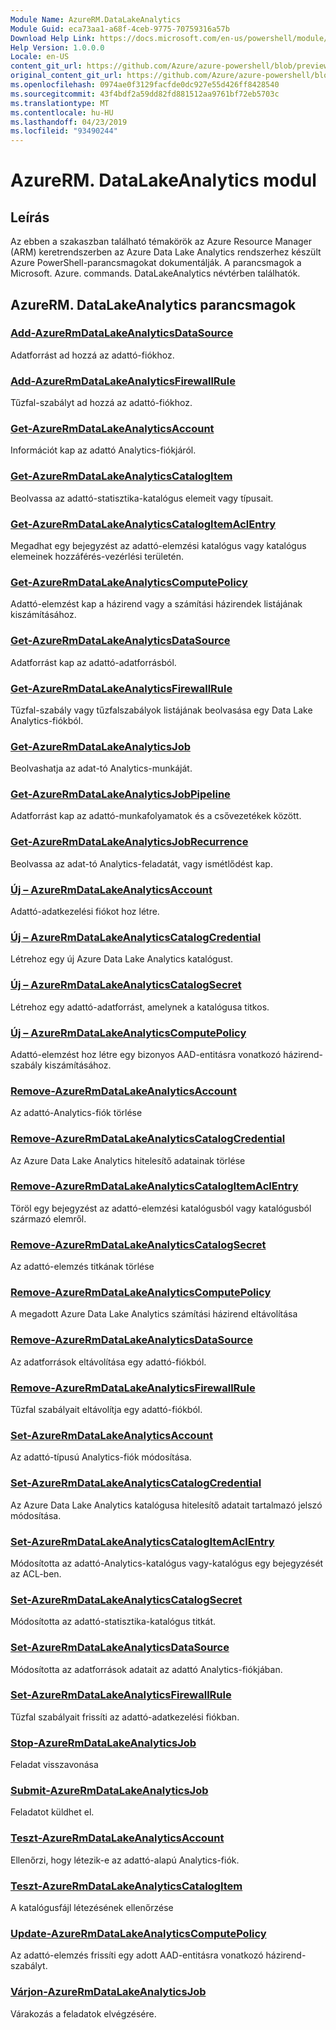 ```yaml
---
Module Name: AzureRM.DataLakeAnalytics
Module Guid: eca73aa1-a68f-4ceb-9775-70759316a57b
Download Help Link: https://docs.microsoft.com/en-us/powershell/module/azurerm.datalakeanalytics
Help Version: 1.0.0.0
Locale: en-US
content_git_url: https://github.com/Azure/azure-powershell/blob/preview/src/ResourceManager/DataLakeAnalytics/Commands.DataLakeAnalytics/help/AzureRM.DataLakeAnalytics.md
original_content_git_url: https://github.com/Azure/azure-powershell/blob/preview/src/ResourceManager/DataLakeAnalytics/Commands.DataLakeAnalytics/help/AzureRM.DataLakeAnalytics.md
ms.openlocfilehash: 0974ae0f3129facfde0dc927e55d426ff8428540
ms.sourcegitcommit: 43f4bdf2a59dd82fd881512aa9761bf72eb5703c
ms.translationtype: MT
ms.contentlocale: hu-HU
ms.lasthandoff: 04/23/2019
ms.locfileid: "93490244"
---
```

# AzureRM. DataLakeAnalytics modul
## Leírás
Az ebben a szakaszban található témakörök az Azure Resource Manager (ARM) keretrendszerben az Azure Data Lake Analytics rendszerhez készült Azure PowerShell-parancsmagokat dokumentálják. A parancsmagok a Microsoft. Azure. commands. DataLakeAnalytics névtérben találhatók.

## AzureRM. DataLakeAnalytics parancsmagok
### [Add-AzureRmDataLakeAnalyticsDataSource](Add-AzureRmDataLakeAnalyticsDataSource.md)
Adatforrást ad hozzá az adattó-fiókhoz.

### [Add-AzureRmDataLakeAnalyticsFirewallRule](Add-AzureRmDataLakeAnalyticsFirewallRule.md)
Tűzfal-szabályt ad hozzá az adattó-fiókhoz.

### [Get-AzureRmDataLakeAnalyticsAccount](Get-AzureRmDataLakeAnalyticsAccount.md)
Információt kap az adattó Analytics-fiókjáról.

### [Get-AzureRmDataLakeAnalyticsCatalogItem](Get-AzureRmDataLakeAnalyticsCatalogItem.md)
Beolvassa az adattó-statisztika-katalógus elemeit vagy típusait.

### [Get-AzureRmDataLakeAnalyticsCatalogItemAclEntry](Get-AzureRmDataLakeAnalyticsCatalogItemAclEntry.md)
Megadhat egy bejegyzést az adattó-elemzési katalógus vagy katalógus elemeinek hozzáférés-vezérlési területén.

### [Get-AzureRmDataLakeAnalyticsComputePolicy](Get-AzureRmDataLakeAnalyticsComputePolicy.md)
Adattó-elemzést kap a házirend vagy a számítási házirendek listájának kiszámításához.

### [Get-AzureRmDataLakeAnalyticsDataSource](Get-AzureRmDataLakeAnalyticsDataSource.md)
Adatforrást kap az adattó-adatforrásból.

### [Get-AzureRmDataLakeAnalyticsFirewallRule](Get-AzureRmDataLakeAnalyticsFirewallRule.md)
Tűzfal-szabály vagy tűzfalszabályok listájának beolvasása egy Data Lake Analytics-fiókból.

### [Get-AzureRmDataLakeAnalyticsJob](Get-AzureRmDataLakeAnalyticsJob.md)
Beolvashatja az adat-tó Analytics-munkáját.

### [Get-AzureRmDataLakeAnalyticsJobPipeline](Get-AzureRmDataLakeAnalyticsJobPipeline.md)
Adatforrást kap az adattó-munkafolyamatok és a csővezetékek között.

### [Get-AzureRmDataLakeAnalyticsJobRecurrence](Get-AzureRmDataLakeAnalyticsJobRecurrence.md)
Beolvassa az adat-tó Analytics-feladatát, vagy ismétlődést kap.

### [Új – AzureRmDataLakeAnalyticsAccount](New-AzureRmDataLakeAnalyticsAccount.md)
Adattó-adatkezelési fiókot hoz létre.

### [Új – AzureRmDataLakeAnalyticsCatalogCredential](New-AzureRmDataLakeAnalyticsCatalogCredential.md)
Létrehoz egy új Azure Data Lake Analytics katalógust.

### [Új – AzureRmDataLakeAnalyticsCatalogSecret](New-AzureRmDataLakeAnalyticsCatalogSecret.md)
Létrehoz egy adattó-adatforrást, amelynek a katalógusa titkos.

### [Új – AzureRmDataLakeAnalyticsComputePolicy](New-AzureRmDataLakeAnalyticsComputePolicy.md)
Adattó-elemzést hoz létre egy bizonyos AAD-entitásra vonatkozó házirend-szabály kiszámításához.

### [Remove-AzureRmDataLakeAnalyticsAccount](Remove-AzureRmDataLakeAnalyticsAccount.md)
Az adattó-Analytics-fiók törlése

### [Remove-AzureRmDataLakeAnalyticsCatalogCredential](Remove-AzureRmDataLakeAnalyticsCatalogCredential.md)
Az Azure Data Lake Analytics hitelesítő adatainak törlése

### [Remove-AzureRmDataLakeAnalyticsCatalogItemAclEntry](Remove-AzureRmDataLakeAnalyticsCatalogItemAclEntry.md)
Töröl egy bejegyzést az adattó-elemzési katalógusból vagy katalógusból származó elemről.

### [Remove-AzureRmDataLakeAnalyticsCatalogSecret](Remove-AzureRmDataLakeAnalyticsCatalogSecret.md)
Az adattó-elemzés titkának törlése

### [Remove-AzureRmDataLakeAnalyticsComputePolicy](Remove-AzureRmDataLakeAnalyticsComputePolicy.md)
A megadott Azure Data Lake Analytics számítási házirend eltávolítása

### [Remove-AzureRmDataLakeAnalyticsDataSource](Remove-AzureRmDataLakeAnalyticsDataSource.md)
Az adatforrások eltávolítása egy adattó-fiókból.

### [Remove-AzureRmDataLakeAnalyticsFirewallRule](Remove-AzureRmDataLakeAnalyticsFirewallRule.md)
Tűzfal szabályait eltávolítja egy adattó-fiókból.

### [Set-AzureRmDataLakeAnalyticsAccount](Set-AzureRmDataLakeAnalyticsAccount.md)
Az adattó-típusú Analytics-fiók módosítása.

### [Set-AzureRmDataLakeAnalyticsCatalogCredential](Set-AzureRmDataLakeAnalyticsCatalogCredential.md)
Az Azure Data Lake Analytics katalógusa hitelesítő adatait tartalmazó jelszó módosítása.

### [Set-AzureRmDataLakeAnalyticsCatalogItemAclEntry](Set-AzureRmDataLakeAnalyticsCatalogItemAclEntry.md)
Módosította az adattó-Analytics-katalógus vagy-katalógus egy bejegyzését az ACL-ben.

### [Set-AzureRmDataLakeAnalyticsCatalogSecret](Set-AzureRmDataLakeAnalyticsCatalogSecret.md)
Módosította az adattó-statisztika-katalógus titkát.

### [Set-AzureRmDataLakeAnalyticsDataSource](Set-AzureRmDataLakeAnalyticsDataSource.md)
Módosította az adatforrások adatait az adattó Analytics-fiókjában.

### [Set-AzureRmDataLakeAnalyticsFirewallRule](Set-AzureRmDataLakeAnalyticsFirewallRule.md)
Tűzfal szabályait frissíti az adattó-adatkezelési fiókban.

### [Stop-AzureRmDataLakeAnalyticsJob](Stop-AzureRmDataLakeAnalyticsJob.md)
Feladat visszavonása

### [Submit-AzureRmDataLakeAnalyticsJob](Submit-AzureRmDataLakeAnalyticsJob.md)
Feladatot küldhet el.

### [Teszt-AzureRmDataLakeAnalyticsAccount](Test-AzureRmDataLakeAnalyticsAccount.md)
Ellenőrzi, hogy létezik-e az adattó-alapú Analytics-fiók.

### [Teszt-AzureRmDataLakeAnalyticsCatalogItem](Test-AzureRmDataLakeAnalyticsCatalogItem.md)
A katalógusfájl létezésének ellenőrzése

### [Update-AzureRmDataLakeAnalyticsComputePolicy](Update-AzureRmDataLakeAnalyticsComputePolicy.md)
Az adattó-elemzés frissíti egy adott AAD-entitásra vonatkozó házirend-szabályt.

### [Várjon-AzureRmDataLakeAnalyticsJob](Wait-AzureRmDataLakeAnalyticsJob.md)
Várakozás a feladatok elvégzésére.

